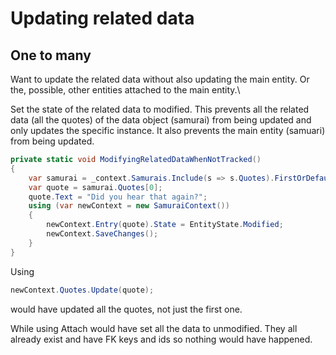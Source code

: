 # Updating related data

## One to many
Want to update the related data without also updating the main entity. Or the, possible, other entities
attached to the main entity.\

Set the state of the related data to modified. This prevents all the related data (all the quotes) of the 
data object (samurai) from being updated and only updates the specific instance. It also prevents the main
entity (samuari) from being updated.

```C#
private static void ModifyingRelatedDataWhenNotTracked()
{
    var samurai = _context.Samurais.Include(s => s.Quotes).FirstOrDefault(s => s.Id == 2);
    var quote = samurai.Quotes[0];
    quote.Text = "Did you hear that again?";
    using (var newContext = new SamuraiContext())
    {
        newContext.Entry(quote).State = EntityState.Modified;
        newContext.SaveChanges();
    }
}
```

Using
```C#
newContext.Quotes.Update(quote);
```
would have updated all the quotes, not just the first one.

While using Attach would have set all the data to unmodified. They all already exist and have FK
keys and ids so nothing would have happened.